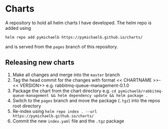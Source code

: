 # Charts

A repository to hold all helm charts I have developed.
The helm repo is added using

```
helm repo add pymichaelb https://pymichaelb.github.io/charts/
```

and is served from the `pages` branch of this repository.

## Releasing new charts
1) Make all changes and merge into the `master` branch
2) Tag the head commit for the changes with format << CHARTNAME >>-<< VERSION>> e.g. rabbitmq-queue-management-0.1.0
3) Package the chart from the chart directory e.g. `cd pymichaelb/rabbitmq-queue-management && helm dependency update && helm package .`
4) Switch to the `pages` branch and move the package (`.tgz`) into the repos root directory
5) Re-index using `helm repo index . --url https://pymichaelb.github.io/charts/`
6) Commit the new `index.yaml` file and the `.tgz` package
